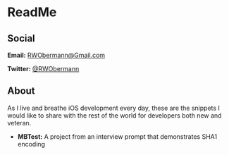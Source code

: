 ReadMe
============

Social
------

**Email:** RWObermann@Gmail.com

**Twitter:** [@RWObermann](http://twitter.com/RWObermann)

About
-----

As I live and breathe iOS development every day, these are the snippets I would like to share with the rest of the world for developers both new and veteran. 

- **MBTest:** A project from an interview prompt that demonstrates SHA1 encoding